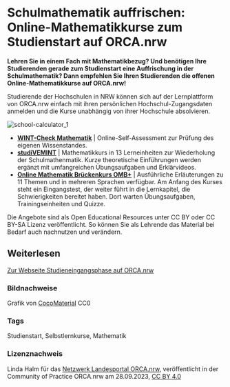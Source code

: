 # Schulmathematik auffrischen: Online-Mathematikkurse zum Studienstart auf ORCA.nrw

**Lehren Sie in einem Fach mit Mathematikbezug? Und benötigen Ihre Studierenden gerade zum Studienstart eine Auffrischung in der Schulmathematik? Dann empfehlen Sie Ihren Studierenden die offenen Online-Mathematikkurse auf ORCA.nrw!**

Studierende der Hochschulen in NRW können sich auf der Lernplattform  von ORCA.nrw einfach mit ihren persönlichen Hochschul-Zugangsdaten  anmelden und die Kurse unabhängig von ihrer Hochschule absolvieren.

![school-calculator_1](https://github.com/lindahalm-hsbi/infOERmiert/assets/147709351/d0c1318a-96a3-4f27-8197-04260632d062)

- **[WINT-Check Mathematik](https://www.orca.nrw/assessments/wint-check)** | Online-Self-Assessment zur Prüfung des eigenen Wissenstandes.
- **[studiVEMINT](https://www.orca.nrw/kurse/studivemint)** | Mathematikkurs in 13 Lerneinheiten zur Wiederholung der Schulmathenmatik. Kurze theoretische Einführungen werden ergänzt mit umfangreichen Übungsaufgaben und Erklärvideos.
- **[Online Mathematik Brückenkurs OMB+](https://www.orca.nrw/kurse/ombplus)**
 | Ausführliche Erläuterungen zu 11 Themen und in mehreren Sprachen 
verfügbar. Am Anfang des Kurses steht ein Eingangstest, der weiter führt
 in die Lernkapitel, die Schwierigkeiten bereitet haben. Dort warten 
Übungsaufgaben, Trainingseinheiten und Quizze.

Die Angebote sind als Open Educational Resources unter CC BY oder CC  BY-SA Lizenz veröffentlicht. So können Sie als Lehrende das Material bei  Bedarf auch nachnutzen und verändern.
## Weiterlesen

[Zur Webseite Studieneingangs­phase auf ORCA.nrw](https://www.orca.nrw/studierende/studieneingangsphase)

### Bildnachweise
Grafik von [CocoMaterial](https://cocomaterial.com/) CC0

### Tags
Studienstart, Selbstlernkurse, Mathematik

### Lizenznachweis
Linda Halm für das <a href="http://www.orca.nrw/ueber-uns/netzwerk" target="_blank">Netzwerk Landesportal ORCA.nrw</a>, veröffentlicht in der Community of Practice ORCA.nrw am 28.09.2023, <a href="https://creativecommons.org/licenses/by/4.0/" target="_blank">CC BY 4.0</a>

